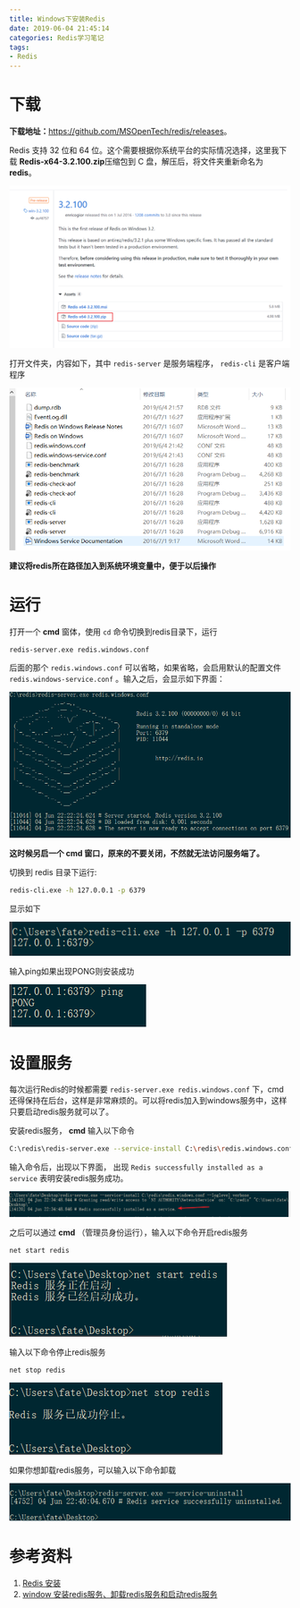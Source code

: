 ```yaml
---
title: Windows下安装Redis
date: 2019-06-04 21:45:14
categories: Redis学习笔记
tags:
- Redis
---
```


# 下载

**下载地址：**<https://github.com/MSOpenTech/redis/releases>。

Redis 支持 32 位和 64 位。这个需要根据你系统平台的实际情况选择，这里我下载 **Redis-x64-3.2.100.zip**压缩包到 C 盘，解压后，将文件夹重新命名为 **redis**。

![1559657324563](Windows下安装Redis/1559657324563.png)

打开文件夹，内容如下，其中 `redis-server` 是服务端程序， `redis-cli` 是客户端程序

![1559657409307](Windows下安装Redis/1559657409307.png)

**建议将redis所在路径加入到系统环境变量中，便于以后操作**

# 运行

打开一个 **cmd** 窗体，使用 `cd` 命令切换到redis目录下，运行

```bash
redis-server.exe redis.windows.conf
```

后面的那个 `redis.windows.conf`  可以省略，如果省略，会启用默认的配置文件 `redis.windows-service.conf` 。输入之后，会显示如下界面：

![1559658168232](Windows下安装Redis/1559658168232.png)

**这时候另启一个 cmd 窗口，原来的不要关闭，不然就无法访问服务端了。**

切换到 redis 目录下运行:

```sh
redis-cli.exe -h 127.0.0.1 -p 6379
```

显示如下

![1559658340653](Windows下安装Redis/1559658340653.png)

输入ping如果出现PONG则安装成功

![1559658392718](Windows下安装Redis/1559658392718.png)

# 设置服务

每次运行Redis的时候都需要 `redis-server.exe redis.windows.conf` 下，cmd还得保持在后台，这样是非常麻烦的。可以将redis加入到windows服务中，这样只要启动redis服务就可以了。

安装redis服务， **cmd** 输入以下命令

```bash
C:\redis\redis-server.exe --service-install C:\redis\redis.windows.conf --loglevel verbose  
```

输入命令后，出现以下界面， 出现 `Redis successfully installed as a service` 表明安装redis服务成功。

![1559658962556](Windows下安装Redis/1559658962556.png)

之后可以通过 **cmd** （管理员身份运行），输入以下命令开启redis服务

```bash
net start redis
```

![1559659104404](Windows下安装Redis/1559659104404.png)

输入以下命令停止redis服务

```bash
net stop redis
```

![1559659163242](Windows下安装Redis/1559659163242.png)

如果你想卸载redis服务，可以输入以下命令卸载

![1559659214015](Windows下安装Redis/1559659214015.png)



# 参考资料

1. [Redis 安装](https://www.runoob.com/redis/redis-install.html)
2. [window 安装redis服务、卸载redis服务和启动redis服务](https://www.cnblogs.com/guzhanyu/p/8947940.html)